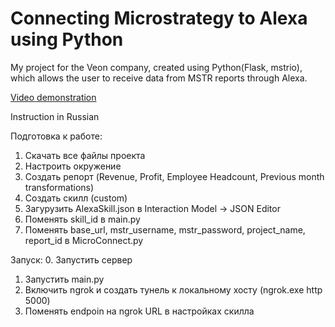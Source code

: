 # Connecting Microstrategy to Alexa using Python
My project for the Veon company, created using Python(Flask, mstrio), which allows the user to receive data from MSTR reports through Alexa.

[Video demonstration](https://youtu.be/WXKr-kEGB9Q "YouTube video")


Instruction in Russian

Подготовка к работе:
1. Скачать все файлы проекта
2. Настроить окружение
3. Создать репорт (Revenue, Profit, Employee Headcount, Previous month transformations)
4. Создать скилл (custom)
5. Загурузить AlexaSkill.json в Interaction Model -> JSON Editor
6. Поменять skill_id в main.py
7. Поменять base_url, mstr_username, mstr_password, project_name, report_id в MicroConnect.py

Запуск:
0. Запустить сервер
1. Запустить main.py
2. Включить ngrok и создать тунель к локальному хосту (ngrok.exe http 5000)
3. Поменять endpoin на ngrok URL в настройках скилла
